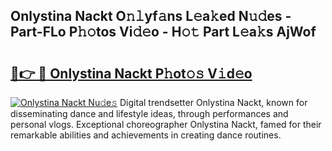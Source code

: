 ## Onlystina Nackt O𝚗𝚕yf𝚊ns L𝚎a𝚔ed N𝚞𝚍es - Part-FLo P𝚑𝚘tos Vi𝚍𝚎o - H𝚘𝚝 Part L𝚎a𝚔s AjWof

# <h2><a href="http://kfefkkn.oniu.top/?m=Onlystina+Nackt">🔗👉 🔴 Onlystina Nackt P𝚑ot𝚘𝚜 V𝚒d𝚎o</a></h2>

[![Onlystina Nackt Nu𝚍e𝚜](https://i.imgur.com/0qMVB7G.gif)](http://kfefkkn.oniu.top/?m=Onlystina+Nackt)
Digital trendsetter Onlystina Nackt, known for disseminating dance and lifestyle ideas, through performances and personal vlogs. Exceptional choreographer Onlystina Nackt, famed for their remarkable abilities and achievements in creating dance routines.  
